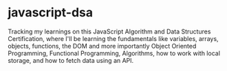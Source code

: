 # javascript-dsa
Tracking my learnings on this JavaScript Algorithm and Data Structures Certification, where I'll be learning the fundamentals like variables, arrays, objects, functions, the DOM and more importantly Object Oriented Programming, Functional Programming, Algorithms, how to work with local storage, and how to fetch data using an API.

